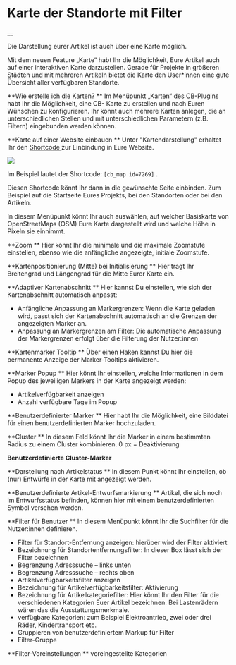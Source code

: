 #  Karte der Standorte mit Filter

__

Die Darstellung eurer Artikel ist auch über eine Karte möglich.

Mit dem neuen Feature „Karte“ habt Ihr die Möglichkeit, Eure Artikel auch auf
einer interaktiven Karte darzustellen. Gerade für Projekte in größeren Städten
und mit mehreren Artikeln bietet die Karte den User*innen eine gute Übersicht
aller verfügbaren Standorte.

**Wie erstelle ich die Karten?
** Im Menüpunkt „Karten“ des CB-Plugins habt Ihr die Möglichkeit, eine CB-
Karte zu erstellen und nach Euren Wünschen zu konfigurieren. Ihr könnt auch
mehrere Karten anlegen, die an unterschiedlichen Stellen und mit
unterschiedlichen Parametern (z.B. Filtern) eingebunden werden können.

**Karte auf einer Website einbauen
** Unter "Kartendarstellung" erhaltet Ihr den [ Shortcode
](/dokumentation/einstellungen/shortcodes/) zur Einbindung in Eure Website.

![](/img/957a7390e373d5a57eb94eb1f9fa2980.png)

Im Beispiel lautet der Shortcode: ` [cb_map id=7269] ` .

Diesen Shortcode könnt Ihr dann in die gewünschte Seite einbinden. Zum
Beispiel auf die Startseite Eures Projekts, bei den Standorten oder bei den
Artikeln.

In diesem Menüpunkt könnt Ihr auch auswählen, auf welcher Basiskarte von
OpenStreetMaps (OSM) Eure Karte dargestellt wird und welche Höhe in Pixeln sie
einnimmt.

**Zoom
** Hier könnt Ihr die minimale und die maximale Zoomstufe einstellen, ebenso
wie die anfängliche angezeigte, initiale Zoomstufe.

**Kartenpositionierung (Mitte) bei Initialisierung
** Hier tragt Ihr Breitengrad und Längengrad für die Mitte Eurer Karte ein.

**Adaptiver Kartenabschnitt
** Hier kannst Du einstellen, wie sich der Kartenabschnitt automatisch
anpasst:

  * Anfängliche Anpassung an Markergrenzen: Wenn die Karte geladen wird, passt sich der Kartenabschnitt automatisch an die Grenzen der angezeigten Marker an.
  * Anpassung an Markergrenzen am Filter: Die automatische Anpassung der Markergrenzen erfolgt über die Filterung der Nutzer:innen

**Kartenmarker Tooltip
** Über einen Haken kannst Du hier die permanente Anzeige der Marker-Tooltips
aktivieren.

**Marker Popup
** Hier könnt Ihr einstellen, welche Informationen in dem Popup des jeweiligen
Markers in der Karte angezeigt werden:

  * Artikelverfügbarkeit anzeigen
  * Anzahl verfügbare Tage im Popup

**Benutzerdefinierter Marker
** Hier habt Ihr die Möglichkeit, eine Bilddatei für einen benutzerdefinierten
Marker hochzuladen.

**Cluster
** In diesem Feld könnt Ihr die Marker in einem bestimmten Radius zu einem
Cluster kombinieren. 0 px = Deaktivierung

**Benutzerdefinierte Cluster-Marker**

**Darstellung nach Artikelstatus
** In diesem Punkt könnt Ihr einstellen, ob (nur) Entwürfe in der Karte mit
angezeigt werden.

**Benutzerdefinierte Artikel-Entwurfsmarkierung
** Artikel, die sich noch im Entwurfsstatus befinden, können hier mit einem
benutzerdefinierten Symbol versehen werden.

**Filter für Benutzer
** In diesem Menüpunkt könnt Ihr die Suchfilter für die Nutzer:innen
definieren.

  * Filter für Standort-Entfernung anzeigen: hierüber wird der Filter aktiviert
  * Bezeichnung für Standortentfernungsfilter: In dieser Box lässt sich der Filter bezeichnen
  * Begrenzung Adresssuche – links unten
  * Begrenzung Adresssuche – rechts oben
  * Artikelverfügbarkeitsfilter anzeigen
  * Bezeichnung für Artikelverfügbarkeitsfilter: Aktivierung
  * Bezeichnung für Artikelkategoriefilter: Hier könnt Ihr den Filter für die verschiedenen Kategorien Euer Artikel bezeichnen. Bei Lastenrädern wären das die Ausstattungsmerkmale.
  * verfügbare Kategorien: zum Beispiel Elektroantrieb, zwei oder drei Räder, Kindertransport etc.
  * Gruppieren von benutzerdefiniertem Markup für Filter
  * Filter-Gruppe

**Filter-Voreinstellungen
** voreingestellte Kategorien

